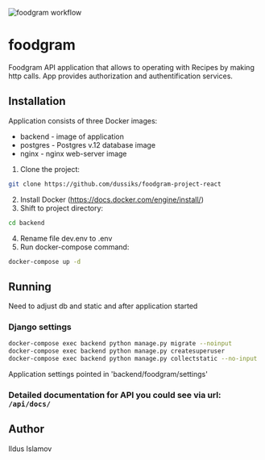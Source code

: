 ![foodgram workflow](https://github.com/dussiks/foodgram-project-react/actions/workflows/foodgram.yml/badge.svg)

# foodgram

Foodgram API application that allows to operating with Recipes by making http calls. App provides authorization and authentification services.


## Installation

Application consists of three Docker images:
- backend - image of application
- postgres - Postgres v.12 database image
- nginx - nginx web-server image

1. Clone the project:
 
```bash
git clone https://github.com/dussiks/foodgram-project-react
```

2. Install Docker (https://docs.docker.com/engine/install/)
3. Shift to project directory:

```bash
cd backend
```

4. Rename file dev.env to .env
5. Run docker-compose command:

```bash
docker-compose up -d
```

## Running

Need to adjust db and static and after application started

### Django settings
```bash
docker-compose exec backend python manage.py migrate --noinput
docker-compose exec backend python manage.py createsuperuser
docker-compose exec backend python manage.py collectstatic --no-input 
```
Application settings pointed in 'backend/foodgram/settings'


### Detailed documentation for API you could see via url: ```/api/docs/```


## Author
Ildus Islamov
